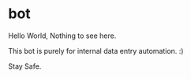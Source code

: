 # bot
Hello World,
Nothing to see here.

This bot is purely for internal data entry automation. :)

Stay Safe.
